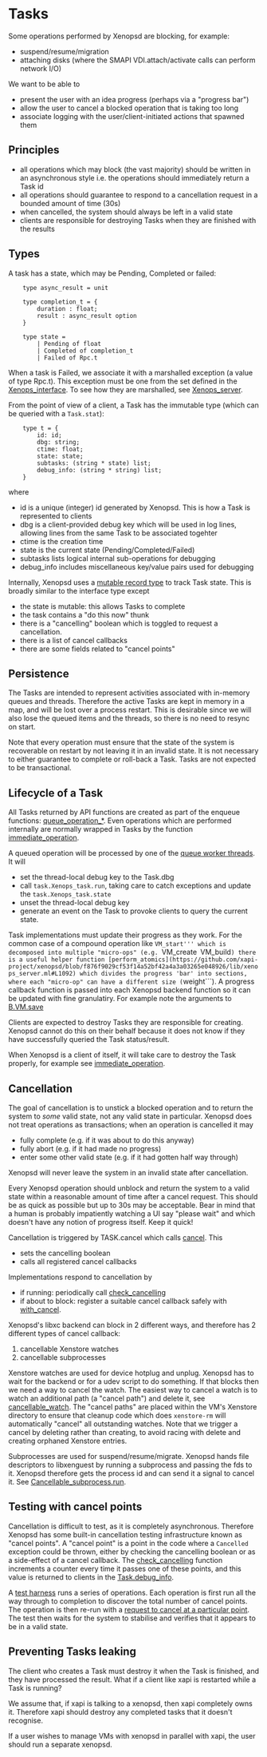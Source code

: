 Tasks
=====

Some operations performed by Xenopsd are blocking, for example:
- suspend/resume/migration
- attaching disks (where the SMAPI VDI.attach/activate calls can perform network
  I/O)

We want to be able to
- present the user with an idea progress (perhaps via a "progress bar")
- allow the user to cancel a blocked operation that is taking too long
- associate logging with the user/client-initiated actions that spawned them

Principles
----------

- all operations which may block (the vast majority) should be written in an
  asynchronous style i.e. the operations should immediately return a Task id
- all operations should guarantee to respond to a cancellation request in a
  bounded amount of time (30s)
- when cancelled, the system should always be left in a valid state
- clients are responsible for destroying Tasks when they are finished with the
  results

Types
-----

A task has a state, which may be Pending, Completed or failed:
```
	type async_result = unit

	type completion_t = {
		duration : float;
		result : async_result option
	}

	type state =
		| Pending of float
		| Completed of completion_t
		| Failed of Rpc.t
```

When a task is Failed, we associate it with a marshalled exception (a value of type
Rpc.t). This exception must be one from the set defined in the
[Xenops_interface](https://github.com/xapi-project/xcp-idl/blob/2e5c3dd79c63e3711227892271a6bece98eb0fa1/xen/xenops_interface.ml#L46).
To see how they are marshalled, see
[Xenops_server](https://github.com/xapi-project/xenopsd/blob/f876f9029cf53f14a52bf42a4a3a03265e048926/lib/xenops_server.ml#L564).

From the point of view of a client, a Task has the immutable type (which can be
  queried with a ```Task.stat```):
```
	type t = {
		id: id;
		dbg: string;
		ctime: float;
		state: state;
		subtasks: (string * state) list;
		debug_info: (string * string) list;
	}
```
where
- id is a unique (integer) id generated by Xenopsd. This is how a Task is
  represented to clients
- dbg is a client-provided debug key which will be used in log lines, allowing
  lines from the same Task to be associated togehter
- ctime is the creation time
- state is the current state (Pending/Completed/Failed)
- subtasks lists logical internal sub-operations for debugging
- debug_info includes miscellaneous key/value pairs used for debugging

Internally, Xenopsd uses a
[mutable record type](https://github.com/xapi-project/xenopsd/blob/f876f9029cf53f14a52bf42a4a3a03265e048926/lib/task_server.ml#L73)
 to track Task state. This is broadly similar to the interface type except
- the state is mutable: this allows Tasks to complete
- the task contains a "do this now" thunk
- there is a "cancelling" boolean which is toggled to request a cancellation.
- there is a list of cancel callbacks
- there are some fields related to "cancel points"

Persistence
-----------

The Tasks are intended to represent activities associated with in-memory queues
and threads. Therefore the active Tasks are kept in memory in a map, and will
be lost over a process restart. This is desirable since we will also lose the
queued items and the threads, so there is no need to resync on start.

Note that every operation must ensure that the state of the system is recoverable
on restart by not leaving it in an invalid state. It is not necessary to either
guarantee to complete or roll-back a Task. Tasks are not expected to be
transactional.

Lifecycle of a Task
-------------------

All Tasks returned by API functions are created as part of the enqueue functions:
[queue_operation_*](https://github.com/xapi-project/xenopsd/blob/f876f9029cf53f14a52bf42a4a3a03265e048926/lib/xenops_server.ml#L1451).
Even operations which are performed internally are normally wrapped in Tasks by
the function
[immediate_operation](https://github.com/xapi-project/xenopsd/blob/f876f9029cf53f14a52bf42a4a3a03265e048926/lib/xenops_server.ml#L1451).

A queued operation will be processed by one of the
[queue worker threads](https://github.com/xapi-project/xenopsd/blob/f876f9029cf53f14a52bf42a4a3a03265e048926/lib/xenops_server.ml#L554).
It will
- set the thread-local debug key to the Task.dbg
- call ```task.Xenops_task.run```, taking care to catch exceptions and update
  the ```task.Xenops_task.state```
- unset the thread-local debug key
- generate an event on the Task to provoke clients to query the current state.

Task implementations must update their progress as they work. For the common
case of a compound operation like ```VM_start''' which is decomposed into
multiple "micro-ops" (e.g. ```VM_create``` ```VM_build```) there is a useful
helper function
[perform_atomics](https://github.com/xapi-project/xenopsd/blob/f876f9029cf53f14a52bf42a4a3a03265e048926/lib/xenops_server.ml#L1092)
which divides the progress 'bar' into sections, where each "micro-op" can have
a different size (```weight```). A progress callback function is passed into
each Xenopsd backend function so it can be updated with fine granulatiry. For
example note the arguments to
[B.VM.save](https://github.com/xapi-project/xenopsd/blob/f876f9029cf53f14a52bf42a4a3a03265e048926/lib/xenops_server.ml#L1092)

Clients are expected to destroy Tasks they are responsible for creating. Xenopsd
cannot do this on their behalf because it does not know if they have successfully
queried the Task status/result.

When Xenopsd is a client of itself, it will take care to destroy the Task
properly, for example see
[immediate_operation](https://github.com/xapi-project/xenopsd/blob/f876f9029cf53f14a52bf42a4a3a03265e048926/lib/xenops_server.ml#L1451).

Cancellation
------------

The goal of cancellation is to unstick a blocked operation and to return the
system to *some* valid state, not any valid state in particular.
Xenopsd does not treat operations as transactions;
when an operation is cancelled it may
- fully complete (e.g. if it was about to do this anyway)
- fully abort (e.g. if it had made no progress)
- enter some other valid state (e.g. if it had gotten half way through)

Xenopsd will never leave the system in an invalid state after cancellation.

Every Xenopsd operation should unblock and return the system to a valid state within
a reasonable amount of time after a cancel request. This should be as quick as possible
but up to 30s may be acceptable.
Bear in mind that a human is probably impatiently watching a UI say "please wait"
and which doesn't have any notion of progress itself. Keep it quick!

Cancellation is triggered by TASK.cancel which calls
[cancel](https://github.com/xapi-project/xenopsd/blob/f876f9029cf53f14a52bf42a4a3a03265e048926/lib/task_server.ml#L194).
This
- sets the cancelling boolean
- calls all registered cancel callbacks

Implementations respond to cancellation by
- if running: periodically call [check_cancelling](https://github.com/xapi-project/xenopsd/blob/f876f9029cf53f14a52bf42a4a3a03265e048926/lib/task_server.ml#L213)
- if about to block: register a suitable cancel callback safely with [with_cancel](https://github.com/xapi-project/xenopsd/blob/f876f9029cf53f14a52bf42a4a3a03265e048926/lib/task_server.ml#L224).

Xenopsd's libxc backend can block in 2 different ways, and therefore has 2 different
types of cancel callback:
1. cancellable Xenstore watches
2. cancellable subprocesses

Xenstore watches are used for device hotplug and unplug. Xenopsd has to wait for
the backend or for a udev script to do something. If that blocks then we need
a way to cancel the watch. The easiest way to cancel a watch is to watch an
additional path (a "cancel path") and delete it, see
[cancellable_watch](https://github.com/xapi-project/xenopsd/blob/f876f9029cf53f14a52bf42a4a3a03265e048926/xc/cancel_utils.ml#L117).
The "cancel paths" are placed within the VM's Xenstore directory to ensure that
cleanup code which does ```xenstore-rm``` will automatically "cancel" all outstanding
watches. Note that we trigger a cancel by deleting rather than creating, to avoid
racing with delete and creating orphaned Xenstore entries.

Subprocesses are used for suspend/resume/migrate. Xenopsd hands file descriptors
to libxenguest by running a subprocess and passing the fds to it. Xenopsd therefore
gets the process id and can send it a signal to cancel it. See
[Cancellable_subprocess.run](https://github.com/xapi-project/xenopsd/blob/f876f9029cf53f14a52bf42a4a3a03265e048926/xc/cancel_utils.ml#L117).

Testing with cancel points
--------------------------

Cancellation is difficult to test, as it is completely asynchronous. Therefore
Xenopsd has some built-in cancellation testing infrastructure known as "cancel points".
A "cancel point" is a point in the code where a ```Cancelled``` exception could
be thrown, either by checking the cancelling boolean or as a side-effect of
a cancel callback. The
[check_cancelling](https://github.com/xapi-project/xenopsd/blob/f876f9029cf53f14a52bf42a4a3a03265e048926/lib/task_server.ml#L216)
function increments a counter every time it passes one of these points, and
this value is returned to clients in the
[Task.debug_info](https://github.com/xapi-project/xenopsd/blob/f876f9029cf53f14a52bf42a4a3a03265e048926/lib/xenops_server.ml#L135).

A [test harness](https://github.com/xapi-project/xen-api/blob/a365545c3b113fcd4bedecbc9146d4b6e3efbb04/ocaml/xapi/cancel_tests.ml)
runs a series of operations. Each operation is first run all the way through to
completion to discover the total number of cancel points. The operation is then
re-run with a
[request to cancel at a particular point](https://github.com/xapi-project/xenopsd/blob/f876f9029cf53f14a52bf42a4a3a03265e048926/lib/task_server.ml#L84).
The test then waits for the system to stabilise and verifies that it appears to be
in a valid state.

Preventing Tasks leaking
------------------------

The client who creates a Task must destroy it when the Task is finished, and
they have processed the result. What if a client like xapi is restarted while
a Task is running?

We assume that, if xapi is talking to a xenopsd, then xapi completely owns it.
Therefore xapi should destroy any completed tasks that it doesn't recognise.

If a user wishes to manage VMs with xenopsd in parallel with xapi, the user
should run a separate xenopsd.
